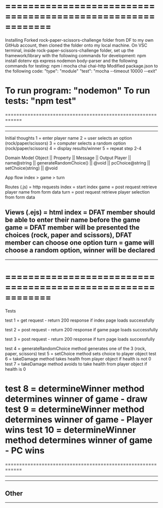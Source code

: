 ============================================================
============================================================
Installing
Forked rock-paper-scissors-challenge folder from DF to my own GitHub account, then cloned the folder onto my local machine.
On VSC terminal, inside rock-paper-scissors-challenge folder, set up the framework/library with the following commands for development: npm install dotenv ejs express nodemon body-parser
and the following commands for testing: npm i mocha chai chai-http
Modified package.json to the following code:
"type": "module"
"test": "mocha --timeout 10000 --exit"

To run program: "nodemon"
To run tests: "npm test"
============================================================
============================================================

------------------------------------------------------
------------------------------------------------------
Initial thoughts
1 = enter player name
2 = user selects an option (rock/paper/scissors)
3 = computer selects a random option (rock/paper/scissors)
4 = display results/winner
5 = repeat step 2-4

Domain Model
Object || Property         || Message                || Output
Player ||  name@string     || generateRandomChoice() || @void
       ||  pcChoice@string || setChoice(string)      || @void

App flow
index > game > turn

Routes (.js) = http requests
index = start index
game = post request retrieve player name from form data
turn = post request retrieve player selection from form data

Views (.ejs) = html
index = DFAT member should be able to enter their name before the game
game = DFAT member will be presented the choices (rock, paper and scissors), DFAT member can choose one option
turn = game will choose a random option, winner will be declared
------------------------------------------------------
------------------------------------------------------

============================================================
============================================================
Tests

<!-- index -->
test 1 = get request - return 200 response if index page loads successfully
<!-- game -->
test 2 = post request - return 200 response if game page loads successfully
<!-- turn -->
test 3 = post request - return 200 response if turn page loads successfully
<!-- player -->
test 4 = generateRandomChoice method generates one of the 3 (rock, paper, scissors)
test 5 = setChoice method sets choice to player object
test 6 = takeDamage method takes health from player object if health is not 0
test 7 = takeDamage method avoids to take health from player object if health is 0
<!-- battle -->
test 8 = determineWinner method determines winner of game - draw
test 9 = determineWinner method determines winner of game - Player wins
test 10 = determineWinner method determines winner of game - PC wins
============================================================
============================================================

------------------------------------------------------
------------------------------------------------------
Other
------------------------------------------------------
------------------------------------------------------